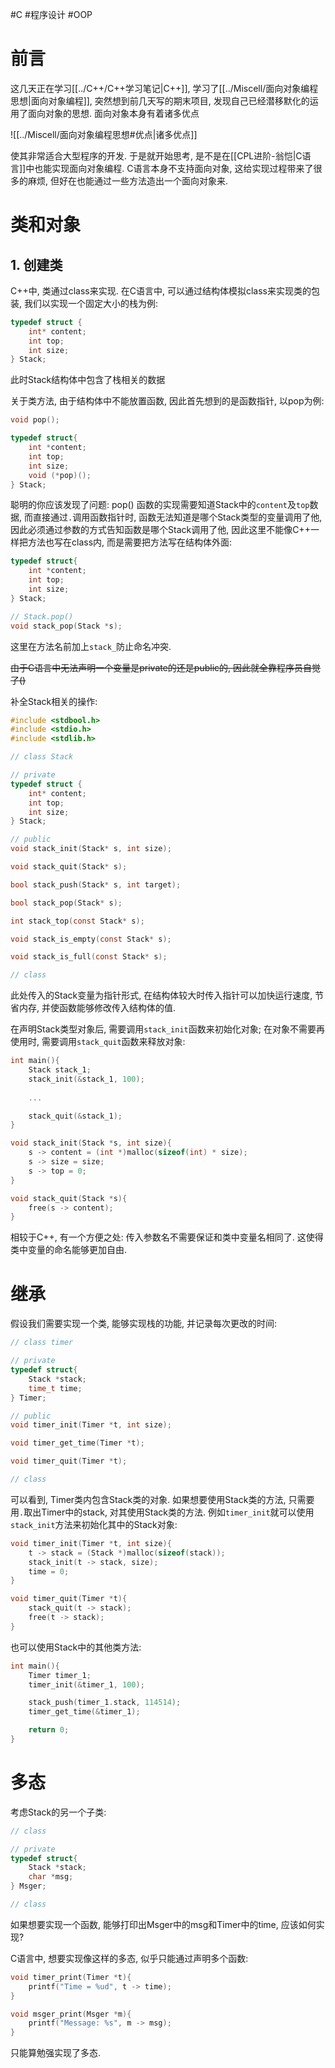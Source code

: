 #C #程序设计 #OOP
# 前言

这几天正在学习[[../C++/C++学习笔记|C++]], 学习了[[../Miscell/面向对象编程思想|面向对象编程]], 突然想到前几天写的期末项目, 发现自己已经潜移默化的运用了面向对象的思想. 面向对象本身有着诸多优点

![[../Miscell/面向对象编程思想#优点|诸多优点]]

使其非常适合大型程序的开发. 于是就开始思考, 是不是在[[CPL进阶-翁恺|C语言]]中也能实现面向对象编程. C语言本身不支持面向对象, 这给实现过程带来了很多的麻烦, 但好在也能通过一些方法造出一个面向对象来. 


# 类和对象

## 1. 创建类

C++中, 类通过class来实现. 在C语言中, 可以通过结构体模拟class来实现类的包装, 我们以实现一个固定大小的栈为例:

```c
typedef struct {
    int* content;
    int top;
    int size;
} Stack;
```

此时Stack结构体中包含了栈相关的数据

关于类方法, 由于结构体中不能放置函数, 因此首先想到的是函数指针, 以pop为例:

```c
void pop();

typedef struct{
	int *content;
	int top;
	int size;
	void (*pop)();
} Stack;
```

聪明的你应该发现了问题: pop() 函数的实现需要知道Stack中的`content`及`top`数据, 而直接通过`.`调用函数指针时, 函数无法知道是哪个Stack类型的变量调用了他, 因此必须通过参数的方式告知函数是哪个Stack调用了他, 因此这里不能像C++一样把方法也写在class内, 而是需要把方法写在结构体外面:

```c
typedef struct{
	int *content;
	int top;
	int size;
} Stack; 

// Stack.pop()
void stack_pop(Stack *s);
```

这里在方法名前加上`stack_`防止命名冲突. 

~~由于C语言中无法声明一个变量是private的还是public的, 因此就全靠程序员自觉了()~~

补全Stack相关的操作:

```c
#include <stdbool.h>
#include <stdio.h>
#include <stdlib.h>

// class Stack

// private
typedef struct {
    int* content;
    int top;
    int size;
} Stack;

// public
void stack_init(Stack* s, int size);

void stack_quit(Stack* s);

bool stack_push(Stack* s, int target);

bool stack_pop(Stack* s);

int stack_top(const Stack* s);

void stack_is_empty(const Stack* s);

void stack_is_full(const Stack* s);

// class
```

此处传入的Stack变量为指针形式, 在结构体较大时传入指针可以加快运行速度, 节省内存, 并使函数能够修改传入结构体的值.

在声明Stack类型对象后, 需要调用`stack_init`函数来初始化对象; 在对象不需要再使用时, 需要调用`stack_quit`函数来释放对象:

```c
int main(){
	Stack stack_1;
	stack_init(&stack_1, 100);
	
	...

	stack_quit(&stack_1);
}

void stack_init(Stack *s, int size){
	s -> content = (int *)malloc(sizeof(int) * size);
	s -> size = size;
	s -> top = 0;
}

void stack_quit(Stack *s){
	free(s -> content);
}
```

相较于C++, 有一个方便之处: 传入参数名不需要保证和类中变量名相同了. 这使得类中变量的命名能够更加自由. 


# 继承

假设我们需要实现一个类, 能够实现栈的功能, 并记录每次更改的时间:

```c
// class timer

// private
typedef struct{
	Stack *stack;
	time_t time;
} Timer;

// public
void timer_init(Timer *t, int size);

void timer_get_time(Timer *t);

void timer_quit(Timer *t);

// class
```

可以看到, Timer类内包含Stack类的对象. 如果想要使用Stack类的方法, 只需要用`.`取出Timer中的stack, 对其使用Stack类的方法. 例如`timer_init`就可以使用`stack_init`方法来初始化其中的Stack对象:

```c
void timer_init(Timer *t, int size){
	t -> stack = (Stack *)malloc(sizeof(stack));
	stack_init(t -> stack, size);
	time = 0;
}

void timer_quit(Timer *t){
	stack_quit(t -> stack);
	free(t -> stack);
}
```

也可以使用Stack中的其他类方法:

```c
int main(){
	Timer timer_1;
	timer_init(&timer_1, 100);

	stack_push(timer_1.stack, 114514);
	timer_get_time(&timer_1);

	return 0;
}
```


# 多态

考虑Stack的另一个子类:

```c
// class

// private
typedef struct{
	Stack *stack;
	char *msg;
} Msger;

// class
```

如果想要实现一个函数, 能够打印出Msger中的msg和Timer中的time, 应该如何实现?

C语言中, 想要实现像这样的多态, 似乎只能通过声明多个函数:

```c
void timer_print(Timer *t){
	printf("Time = %ud", t -> time);
}

void msger_print(Msger *m){
	printf("Message: %s", m -> msg);
}
```

只能算勉强实现了多态. 